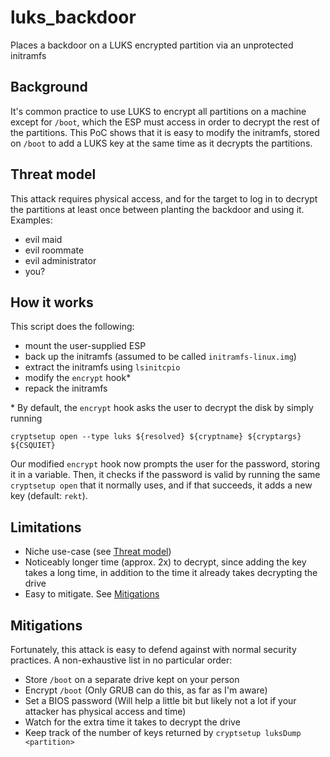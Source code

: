 # luks_backdoor
Places a backdoor on a LUKS encrypted partition via an unprotected initramfs

## Background
It's common practice to use LUKS to encrypt all partitions on a machine except for `/boot`, which the ESP must access in order
to decrypt the rest of the partitions. This PoC shows that it is easy to modify the initramfs, stored on `/boot` to add a LUKS
key at the same time as it decrypts the partitions.

## Threat model
This attack requires physical access, and for the target to log in to decrypt the partitions at least once between planting the
backdoor and using it. Examples:

* evil maid
* evil roommate
* evil administrator
* you?

## How it works
This script does the following:

* mount the user-supplied ESP
* back up the initramfs (assumed to be called `initramfs-linux.img`)
* extract the initramfs using `lsinitcpio`
* modify the `encrypt` hook*
* repack the initramfs

\* By default, the `encrypt` hook asks the user to decrypt the disk by simply running

```
cryptsetup open --type luks ${resolved} ${cryptname} ${cryptargs} ${CSQUIET}
```

Our modified `encrypt` hook now prompts the user for the password, storing it in a variable. Then, it checks if the password
is valid by running the same `cryptsetup open` that it normally uses, and if that succeeds, it adds a new key (default: `rekt`).

## Limitations
* Niche use-case (see [Threat model](#threat-model))
* Noticeably longer time (approx. 2x) to decrypt, since adding the key takes a long time, in addition to the time it already takes
decrypting the drive
* Easy to mitigate. See [Mitigations](#mitigations)

## Mitigations
Fortunately, this attack is easy to defend against with normal security practices. A non-exhaustive list in no particular order:
* Store `/boot` on a separate drive kept on your person
* Encrypt `/boot` (Only GRUB can do this, as far as I'm aware)
* Set a BIOS password (Will help a little bit but likely not a lot if your attacker has physical access and time)
* Watch for the extra time it takes to decrypt the drive
* Keep track of the number of keys returned by `cryptsetup luksDump <partition>`
